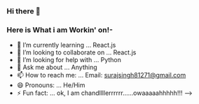 ### Hi there 👋
### Here is What i am Workin' on!-


- 🌱 I’m currently learning ... React.js
- 👯 I’m looking to collaborate on ... React.js
- 🤔 I’m looking for help with ... Python
- 💬 Ask me about ... Anything
- 📫 How to reach me: ... Email: surajsingh81271@gmail.com
- 😄 Pronouns: ... He/Him
- ⚡ Fun fact: ... ok, I am chandllllerrrrrr......owaaaaahhhhh!!!
-->
